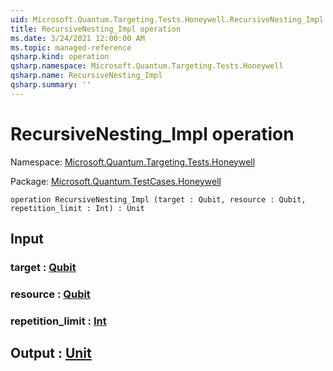 ```yaml
---
uid: Microsoft.Quantum.Targeting.Tests.Honeywell.RecursiveNesting_Impl
title: RecursiveNesting_Impl operation
ms.date: 3/24/2021 12:00:00 AM
ms.topic: managed-reference
qsharp.kind: operation
qsharp.namespace: Microsoft.Quantum.Targeting.Tests.Honeywell
qsharp.name: RecursiveNesting_Impl
qsharp.summary: ''
---
```


# RecursiveNesting_Impl operation

Namespace: [Microsoft.Quantum.Targeting.Tests.Honeywell](xref:Microsoft.Quantum.Targeting.Tests.Honeywell)

Package: [Microsoft.Quantum.TestCases.Honeywell](https://nuget.org/packages/Microsoft.Quantum.TestCases.Honeywell)




```qsharp
operation RecursiveNesting_Impl (target : Qubit, resource : Qubit, repetition_limit : Int) : Unit
```


## Input

### target : [Qubit](xref:microsoft.quantum.lang-ref.qubit)




### resource : [Qubit](xref:microsoft.quantum.lang-ref.qubit)




### repetition_limit : [Int](xref:microsoft.quantum.lang-ref.int)





## Output : [Unit](xref:microsoft.quantum.lang-ref.unit)

